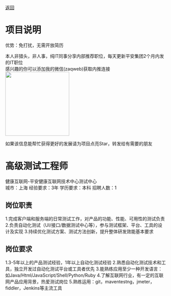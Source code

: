 [返回](../../)

# 项目说明

优势：免打扰，无需开放简历

本人非猎头，非人事，纯IT同事分享内部推荐职位，每天更新平安集团2个月内发的IT职位  
感兴趣的你可以添加我的微信(zaqweb)获取内推连接  
<img src="https://github.com/zaqweb/PA-IT-JOBS/blob/master/WechatICode.jpeg"  height="200" width="200">

如果该信息能帮忙获得更好的发展请为项目点亮Star，转发给有需要的朋友

# 高级测试工程师
健康互联网-平安健康互联网技术中心测试中心  
城市：上海 经验要求：3年 学历要求：本科  招聘人数：1

## 岗位职责
1.完成客户端和服务端的日常测试工作，对产品的功能、性能、可用性的测试负责
2.负责自动化测试（UI/接口/数据测试中心等），参与测试框架、平台、工具的设计及实现
3.持续优化测试方案、测试方法创新，提升整体研发效能基本要求

## 岗位要求
1.3-5年以上的产品测试经验，1年以上自动化测试经验
2.熟悉自动化测试技术和工具，独立开发过自动化测试平台或工具者优先
3.能熟练应用至少一种开发语言：如Java/Html/JavaScript/Shell/Python/Ruby
4.了解互联网行业，有一定的互联网产品应用背景，热爱测试岗位
5.熟练运用：git，maventestng，jmeter，fiddler，Jenkins等主流工具




